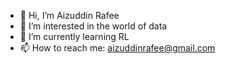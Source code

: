 - 👋 Hi, I’m Aizuddin Rafee
- 👀 I’m interested in the world of data
- 🌱 I’m currently learning RL
- 📫 How to reach me: aizuddinrafee@gmail.com

<!---
JuddinRafee/JuddinRafee is a ✨ special ✨ repository because its `README.md` (this file) appears on your GitHub profile.
You can click the Preview link to take a look at your changes.
--->
